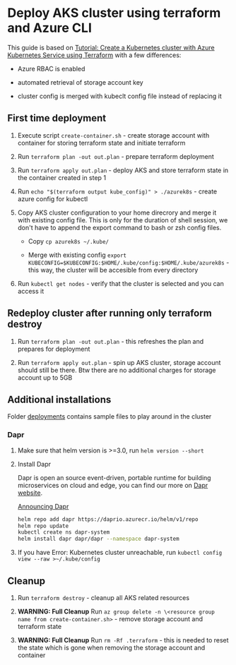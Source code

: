 # Deploy AKS cluster using terraform and Azure CLI

This guide is based on [Tutorial: Create a Kubernetes cluster with Azure Kubernetes Service using Terraform](https://docs.microsoft.com/en-us/azure/terraform/terraform-create-k8s-cluster-with-tf-and-aks) with a few differences:

* Azure RBAC is enabled

* automated retrieval of storage account key

* cluster config is merged with kubeclt config file instead of replacing it

## First time deployment

1. Execute script `create-container.sh` - create storage account with container for storing terraform state and initiate terraform

2. Run `terraform plan -out out.plan` - prepare terraform deployment

3. Run `terraform apply out.plan` - deploy AKS and store terraform state in the container created in step 1

4. Run `echo "$(terraform output kube_config)" > ./azurek8s` - create azure config for kubectl

5. Copy AKS cluster configuration to your home direcrory and merge it with existing config file. This is only for the duration of shell session, we don't have to append the export command to bash or zsh config files.

   * Copy `cp azurek8s ~/.kube/`

   * Merge with existing config `export KUBECONFIG=$KUBECONFIG:$HOME/.kube/config:$HOME/.kube/azurek8s` - this way, the cluster will be accesible from every directory

6. Run `kubectl get nodes` - verify that the cluster is selected and you can access it

## Redeploy cluster after running only terraform destroy

1. Run `terraform plan -out out.plan` - this refreshes the plan and prepares for deployment

2. Run `terraform apply out.plan` - spin up AKS cluster, storage account should still be there. Btw there are no additional charges for storage account up to 5GB

## Additional installations

Folder [deployments](deployments) contains sample files to play around in the cluster

### Dapr

1. Make sure that helm version is >=3.0, run `helm version --short`

2. Install Dapr

    Dapr is open an source event-driven, portable runtime for building microservices on cloud and edge, you can find our more on [Dapr website](https://dapr.io/).

    [Announcing Dapr](https://cloudblogs.microsoft.com/opensource/2019/10/16/announcing-dapr-open-source-project-build-microservice-applications/)

    ```bash
    helm repo add dapr https://daprio.azurecr.io/helm/v1/repo
    helm repo update
    kubectl create ns dapr-system
    helm install dapr dapr/dapr --namespace dapr-system
    ```

3. If you have Error: Kubernetes cluster unreachable, run `kubectl config view --raw >~/.kube/config`

## Cleanup

1. Run `terraform destroy` - cleanup all AKS related resources

2. __WARNING: Full Cleanup__ Run `az group delete -n \<resource group name from create-container.sh>` - remove storage account and terraform state

3. __WARNING: Full Cleanup__ Run `rm -Rf .terraform` - this is needed to reset the state which is gone when removing the storage account and container
